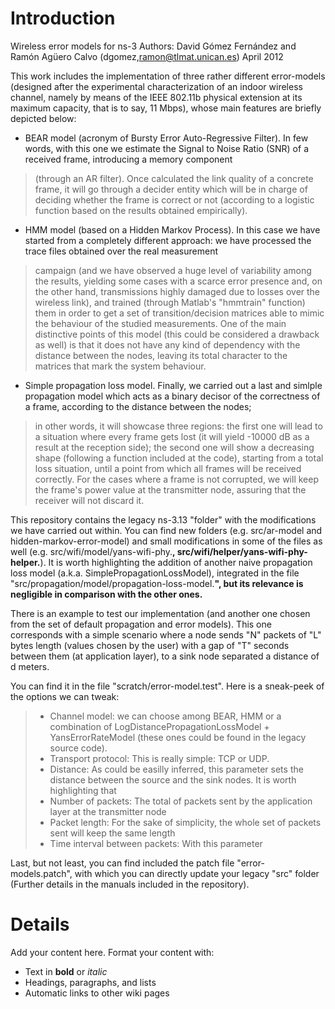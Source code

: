 # Introduction #

Wireless error models for ns-3
Authors: David Gómez Fernández and Ramón Agüero Calvo (dgomez,ramon@tlmat.unican.es)
April 2012

This work includes the implementation of three rather different error-models (designed after the experimental characterization of an indoor wireless channel, namely by means of the
IEEE 802.11b physical extension at its maximum capacity, that is to say, 11 Mbps), whose main features are briefly depicted below:
- BEAR model (acronym of Bursty Error Auto-Regressive Filter). In few words, with this one we estimate the Signal to Noise Ratio (SNR) of a received frame, introducing a memory component
> (through an AR filter). Once calculated the link quality of a concrete frame, it will go through a decider entity which will be in charge of deciding whether the frame is correct or not
> (according to a logistic function based on the results obtained empirically).
- HMM model (based on a Hidden Markov Process). In this case we have started from a completely different approach: we have processed the trace files obtained over the real measurement
> campaign (and we have observed a huge level of variability among the results, yielding some cases with a scarce error presence and, on the other hand, transmissions highly damaged due to
> losses over the wireless link), and trained (through Matlab's "hmmtrain" function) them in order to get a set of transition/decision matrices able to mimic the behaviour of the studied
> measurements. One of the main distinctive points of this model (this could be considered a drawback as well) is that it does not have any kind of dependency with the distance between the
> nodes, leaving its total character to the matrices that mark the system behaviour.
- Simple propagation loss model. Finally, we carried out a last and simlple propagation model which acts as a binary decisor of the correctness of a frame, according to the distance between the nodes;
> in other words, it will showcase three regions: the first one will lead to a situation where every frame gets lost (it will yield -10000 dB as a result at the reception side); the second
> one will show a decreasing shape (following a function included at the code), starting from a total loss situation, until a point from which all frames will be received correctly. For the cases where a frame is not corrupted, we will
> keep the frame's power value at the transmitter node, assuring that the receiver will not discard it.

This repository contains the legacy ns-3.13 "folder" with the modifications we have carried out within. You can find new folders (e.g. src/ar-model and hidden-markov-error-model)
and small modifications in some of the files as well (e.g. src/wifi/model/yans-wifi-phy.**, src/wifi/helper/yans-wifi-phy-helper.**). It is worth highlighting the addition of
another naive propagation loss model (a.k.a. SimplePropagationLossModel), integrated in the file "src/propagation/model/propagation-loss-model.**", but its relevance is negligible in
comparison with the other ones.**

There is an example to test our implementation (and another one chosen from the set of default propagation and error models). This one corresponds with a simple scenario where a node
sends "N" packets of "L" bytes length (values chosen by the user) with a gap of "T" seconds between them (at application layer), to a sink node separated a distance of d meters.

You can find it in the file "scratch/error-model.test". Here is a sneak-peek of the options we can tweak:
> - Channel model: we can choose among BEAR, HMM or a combination of LogDistancePropagationLossModel + YansErrorRateModel (these ones could be found in the legacy source code).
> - Transport protocol: This is really simple: TCP or UDP.
> - Distance: As could be easilly inferred, this parameter sets the distance between the source and the sink nodes. It is worth highlighting that
> - Number of packets: The total of packets sent by the application layer at the transmitter node
> - Packet length: For the sake of simplicity, the whole set of packets sent will keep the same length
> - Time interval between packets: With this parameter

Last, but not least, you can find included the patch file "error-models.patch", with which you can directly update your legacy "src" folder (Further details in the manuals included in the
repository).


# Details #

Add your content here.  Format your content with:
  * Text in **bold** or _italic_
  * Headings, paragraphs, and lists
  * Automatic links to other wiki pages